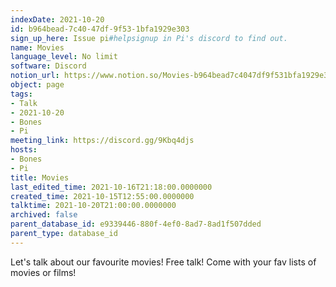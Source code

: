 ```yaml
---
indexDate: 2021-10-20
id: b964bead-7c40-47df-9f53-1bfa1929e303
sign_up_here: Issue pi#helpsignup in Pi's discord to find out.
name: Movies
language_level: No limit
software: Discord
notion_url: https://www.notion.so/Movies-b964bead7c4047df9f531bfa1929e303
object: page
tags:
- Talk
- 2021-10-20
- Bones
- Pi
meeting_link: https://discord.gg/9Kbq4djs
hosts:
- Bones
- Pi
title: Movies
last_edited_time: 2021-10-16T21:18:00.0000000
created_time: 2021-10-15T12:55:00.0000000
talktime: 2021-10-20T21:00:00.0000000
archived: false
parent_database_id: e9339446-880f-4ef0-8ad7-8ad1f507dded
parent_type: database_id
---
```


Let's talk about our favourite movies!
Free talk! Come with your fav lists of movies or films!


